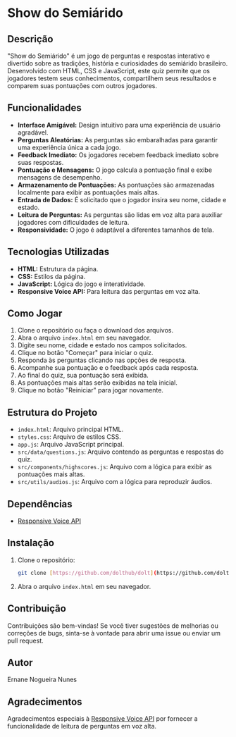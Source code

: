 # Show do Semiárido

## Descrição
"Show do Semiárido" é um jogo de perguntas e respostas interativo e divertido sobre as tradições, história e curiosidades do semiárido brasileiro. Desenvolvido com HTML, CSS e JavaScript, este quiz permite que os jogadores testem seus conhecimentos, compartilhem seus resultados e comparem suas pontuações com outros jogadores.

## Funcionalidades
* **Interface Amigável:** Design intuitivo para uma experiência de usuário agradável.
* **Perguntas Aleatórias:** As perguntas são embaralhadas para garantir uma experiência única a cada jogo.
* **Feedback Imediato:** Os jogadores recebem feedback imediato sobre suas respostas.
* **Pontuação e Mensagens:** O jogo calcula a pontuação final e exibe mensagens de desempenho.
* **Armazenamento de Pontuações:** As pontuações são armazenadas localmente para exibir as pontuações mais altas.
* **Entrada de Dados:** É solicitado que o jogador insira seu nome, cidade e estado.
* **Leitura de Perguntas:** As perguntas são lidas em voz alta para auxiliar jogadores com dificuldades de leitura.
* **Responsividade:** O jogo é adaptável a diferentes tamanhos de tela.

## Tecnologias Utilizadas
* **HTML:** Estrutura da página.
* **CSS:** Estilos da página.
* **JavaScript:** Lógica do jogo e interatividade.
* **Responsive Voice API:** Para leitura das perguntas em voz alta.

## Como Jogar
1.  Clone o repositório ou faça o download dos arquivos.
2.  Abra o arquivo `index.html` em seu navegador.
3.  Digite seu nome, cidade e estado nos campos solicitados.
4.  Clique no botão "Começar" para iniciar o quiz.
5.  Responda às perguntas clicando nas opções de resposta.
6.  Acompanhe sua pontuação e o feedback após cada resposta.
7.  Ao final do quiz, sua pontuação será exibida.
8.  As pontuações mais altas serão exibidas na tela inicial.
9.  Clique no botão "Reiniciar" para jogar novamente.

## Estrutura do Projeto
* `index.html`: Arquivo principal HTML.
* `styles.css`: Arquivo de estilos CSS.
* `app.js`: Arquivo JavaScript principal.
* `src/data/questions.js`: Arquivo contendo as perguntas e respostas do quiz.
* `src/components/highscores.js`: Arquivo com a lógica para exibir as pontuações mais altas.
* `src/utils/audios.js`: Arquivo com a lógica para reproduzir áudios.

## Dependências
* [Responsive Voice API](https://code.responsivevoice.org/responsivevoice.js?key=I6sI6Y9N)

## Instalação
1.  Clone o repositório:

    ```bash
    git clone [https://github.com/dolthub/dolt](https://github.com/dolthub/dolt)
    ```

2.  Abra o arquivo `index.html` em seu navegador.

## Contribuição
Contribuições são bem-vindas! Se você tiver sugestões de melhorias ou correções de bugs, sinta-se à vontade para abrir uma issue ou enviar um pull request.

## Autor
Ernane Nogueira Nunes

## Agradecimentos
Agradecimentos especiais à [Responsive Voice API](https://code.responsivevoice.org/responsivevoice.js?key=I6sI6Y9N) por fornecer a funcionalidade de leitura de perguntas em voz alta.
